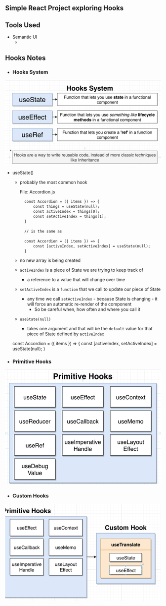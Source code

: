 ## Simple React Project exploring Hooks

## Tools Used
- Semantic UI
    - <link rel="stylesheet" href="https://cdnjs.cloudflare.com/ajax/libs/semantic-ui/2.4.1/semantic.min.css" />

## Hooks Notes
- ### Hooks System
![hooks-system](https://github.com/kawgh1/react-widgets/blob/main/hooks-system.png)
- useState()
    - probably the most common hook
  
        File: Accordion.js

            const Accordion = ({ items }) => {
                const things = useState(null);
                const activeIndex = things[0];
                const setActiveIndex = things[1];
            }

            // is the same as

            const Accordion = ({ items }) => {
                const [activeIndex, setActiveIndex] = useState(null);
            }

    - no new array is being created
    - `activeIndex` is a piece of State we are trying to keep track of
        -  a reference to a value that will change over time
   - `setActiveIndex` is a `function` that we call to update our piece of State
       - any time we call `setActiveIndex` - because State is changing - it will force an automatic re-render of the component
           - So be careful when, how often and where you call it
   - `useState(null)`
       - takes one argument and that will be the `default` value for that piece of State defined by `activeIndex`

    const Accordion = ({ items }) => {
                const [activeIndex, setActiveIndex] = useState(null);
            }

- ### Primitive Hooks
![primitive-hooks](https://github.com/kawgh1/react-widgets/blob/main/primitive-hooks.png)



- ### Custom Hooks
![custom-hooks](https://github.com/kawgh1/react-widgets/blob/main/cutsom-hooks.png)
